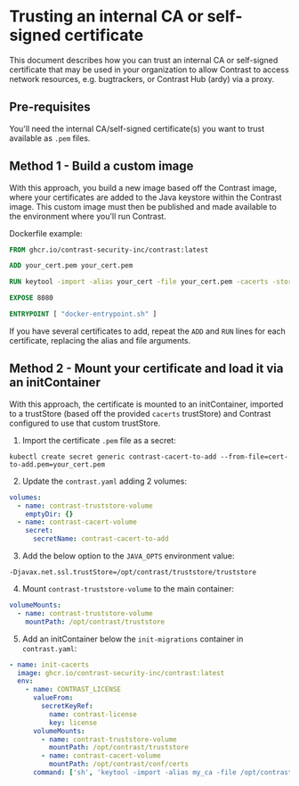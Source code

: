 # Trusting an internal CA or self-signed certificate

This document describes how you can trust an internal CA or self-signed certificate that may be used in your organization to allow Contrast to access network resources, e.g. bugtrackers, or Contrast Hub (ardy) via a proxy.

## Pre-requisites

You'll need the internal CA/self-signed certificate(s) you want to trust available as `.pem` files.

## Method 1 - Build a custom image

With this approach, you build a new image based off the Contrast image, where your certificates are added to the Java keystore within the Contrast image.
This custom image must then be published and made available to the environment where you'll run Contrast.

Dockerfile example:

```Dockerfile
FROM ghcr.io/contrast-security-inc/contrast:latest

ADD your_cert.pem your_cert.pem

RUN keytool -import -alias your_cert -file your_cert.pem -cacerts -storepass changeit -noprompt

EXPOSE 8080

ENTRYPOINT [ "docker-entrypoint.sh" ]
```

If you have several certificates to add, repeat the `ADD` and `RUN` lines for each certificate, replacing the alias and file arguments.

## Method 2 - Mount your certificate and load it via an initContainer

With this approach, the certificate is mounted to an initContainer, imported to a trustStore (based off the provided `cacerts` trustStore) and Contrast configured to use that custom trustStore.

1. Import the certificate `.pem` file as a secret:

`kubectl create secret generic contrast-cacert-to-add --from-file=cert-to-add.pem=your_cert.pem`

2. Update the `contrast.yaml` adding 2 volumes:
```yaml
volumes:
  - name: contrast-truststore-volume
    emptyDir: {}
  - name: contrast-cacert-volume
    secret:
      secretName: contrast-cacert-to-add
```

3. Add the below option to the `JAVA_OPTS` environment value:

`-Djavax.net.ssl.trustStore=/opt/contrast/truststore/truststore`

4. Mount `contrast-truststore-volume` to the main container:

```yaml
volumeMounts:
  - name: contrast-truststore-volume
    mountPath: /opt/contrast/truststore
```

5. Add an initContainer below the `init-migrations` container in `contrast.yaml`:

```yaml
- name: init-cacerts
  image: ghcr.io/contrast-security-inc/contrast:latest
  env:
    - name: CONTRAST_LICENSE
      valueFrom:
        secretKeyRef:
          name: contrast-license
          key: license
      volumeMounts:
        - name: contrast-truststore-volume
          mountPath: /opt/contrast/truststore
        - name: contrast-cacert-volume
          mountPath: /opt/contrast/conf/certs
      command: ['sh', 'keytool -import -alias my_ca -file /opt/contrast/conf/certs/cert-to-add.pem -cacerts -storepass changeit -noprompt && keytool -list -alias my_ca -cacerts -storepass changeit && cp /opt/java/openjdk/lib/security/cacerts /opt/contrast/truststore/truststore']
```
